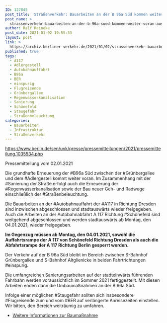 ```yaml
---
ID: 127845
post_title: 'Straßenverkehr: Bauarbeiten an der B 96a Süd kommen weiter voran, aus Senat'
post_name: >
  strassenverkehr-bauarbeiten-an-der-b-96a-sued-kommen-weiter-voran-aus-senat
author: Ralf Reineke
post_date: 2021-01-02 19:55:33
layout: post
link: >
  https://archiv.berliner-verkehr.de/2021/01/02/strassenverkehr-bauarbeiten-an-der-b-96a-sued-kommen-weiter-voran-aus-senat/
published: true
tags:
  - A117
  - Adlergestell
  - Autobahnauffahrt
  - B96a
  - BER
  - einspurig
  - Flugreisende
  - Grünbergallee
  - Regenwasserkanalisation
  - Sanierung
  - Schönefeld
  - Staugefahr
  - Straßenbeleuchtung
categories:
  - Bauarbeiten
  - Infrastruktur
  - Straßenverkehr
---
```

https://www.berlin.de/sen/uvk/presse/pressemitteilungen/2021/pressemitteilung.1035534.php
<div class="pressnumber">Pressemitteilung vom 02.01.2021</div>
<div class="textile">

Die grundhafte Erneuerung der #B96a Süd zwischen der #Grünbergallee und dem #Adlergestell kommt weiter voran. Im Zusammenhang mit der #Sanierung der Straße erfolgt auch die Erneuerung der #Regenwasserkanalisation sowie der Bau neuer Geh- und Radwege einschließlich der #Straßenbeleuchtung.

Die Bauarbeiten an der #Autobahnauffahrt der #A117 in Richtung Dresden sind inzwischen abgeschlossen und stadtauswärts wieder freigegeben. Auch die Arbeiten an der Autobahnabfahrt A 117 Richtung #Schönefeld sind weitgehend abgeschlossen und werden stadtauswärts ab Montag, den 04.01.2021, wieder freigegeben.

<strong>Im Gegenzug müssen ab Montag, den 04.01.2021, sowohl die Auffahrtsrampe der A 117 von Schönefeld Richtung Dresden als auch die Abfahrtsrampe der A 117 Richtung Berlin gesperrt werden.</strong>

Der Verkehr auf der B 96a Süd bleibt im Bereich zwischen S-Bahnhof Grünbergallee und S-Bahnhof Altglienicke in beiden Fahrtrichtungen #einspurig.

Die umfangreichen Sanierungsarbeiten auf der stadteinwärts führenden Fahrbahn werden voraussichtlich im Sommer 2021 fertiggestellt. Mit diesen Arbeiten enden dann die Umbaumaßnahmen an der B 96a Süd.

Infolge einer möglichen #Staugefahr sollten sich insbesondere #Flugreisende zum und vom #<span class="caps">BER</span> auf verlängerte Anreisezeiten einstellen. Wir bitten, den Bereich weiträumig zu umfahren.
<ul>
 	<li><a href="https://www.berlin.de/sen/uvk/verkehr/infrastruktur/strassenbau/b-96a/">Weitere Informationen zur Baumaßnahme</a></li>
</ul>
</div>